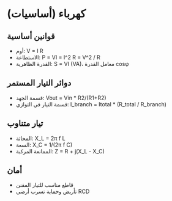 # كهرباء (أساسيات)
## قوانين أساسية
- أوم: V = I R
- الاستطاعة: P = VI = I^2 R = V^2 / R
- القدرة الظاهرية: S = VI (VA)، معامل القدرة cosφ

## دوائر التيار المستمر
- قسمة الجهد: Vout = Vin * R2/(R1+R2)
- قسمة التيار في التوازي: I_branch = Itotal * (R_total / R_branch)

## تيار متناوب
- المحاثة: X_L = 2π f L
- السعة: X_C = 1/(2π f C)
- الممانعة المركبة: Z = R + j(X_L - X_C)

## أمان
- قاطع مناسب للتيار المقنن
- تأريض وحماية تسرب أرضي RCD
